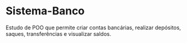 # Sistema-Banco
Estudo de POO que permite criar contas bancárias, realizar depósitos, saques, transferências e visualizar saldos. 
